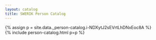 ```yaml
---
layout: catalog
title: SWERIK Person Catalog
---
```

{% assign p = site.data._person-catalog.i-NDXytJ2sEVrtLhDNxEoc8A %}
{% include person-catalog.html p=p %}

